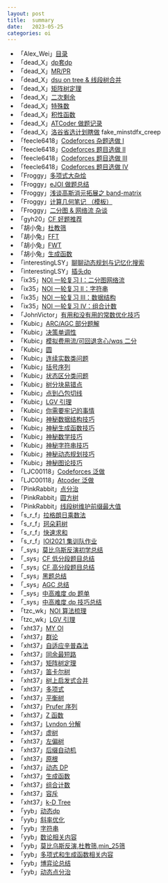 ```yaml
---
layout: post
title:  summary
date:   2023-05-25
categories: oi
---
```


*   「Alex_Wei」[目录](https://www.cnblogs.com/alex-wei)
*   「dead_X」[dp套dp](https://www.cnblogs.com/dead-X/p/14274671.html)
*   「dead_X」[MR/PR](https://www.cnblogs.com/dead-X/p/14274683.html)
*   「dead_X」[dsu on tree & 线段树合并](https://www.cnblogs.com/dead-X/p/14274688.html)
*   「dead_X」[矩阵树定理](https://www.cnblogs.com/dead-X/p/matrix-tree.html)
*   「dead_X」[二次剩余](https://www.cnblogs.com/dead-X/p/mod-sqrt.html)
*   「dead_X」[特殊数](https://www.cnblogs.com/dead-X/p/14339587.html)
*   「dead_X」[积性函数](https://www.cnblogs.com/dead-X/p/14759164.html)
*   「dead_X」[ATCoder 做题记录](https://www.cnblogs.com/dead-X/p/15438816.html)
*   「dead_X」[洛谷省选计划瞎做](https://www.cnblogs.com/dead-X/protected/p/17007384.html) fake_minstdfx_creep
*   「feecle6418」[Codeforces 杂题选做 I](https://www.luogu.com.cn/blog/feecle6418/codeforces-za-ti-xuan-zuo-i)
*   「feecle6418」[Codeforces 题目选做 II](https://www.luogu.com.cn/blog/feecle6418/codeforces-ti-mu-xuan-zuo-ii)
*   「feecle6418」[Codeforces 题目选做 III](https://www.luogu.com.cn/blog/feecle6418/codeforces-ti-mu-xuan-zuo-iii)
*   「feecle6418」[Codeforces 题目选做 IV](https://www.luogu.com.cn/blog/feecle6418/codeforces-ti-mu-xuan-zuo-iv)
*   「Froggy」[多项式大杂烩](https://www.luogu.com.cn/blog/froggy/duo-xiang-shi-tai-za-hui)
*   「Froggy」[eJOI 做题总结](https://www.luogu.com.cn/blog/froggy/ejoi-zuo-ti-zong-jie)
*   「Froggy」[浅谈高斯消元拓展之 band-matrix](https://www.luogu.com.cn/blog/froggy/qian-tan-gao-si-xiao-yuan-ta-zhan-zhi-band-matrix)
*   「Froggy」[计算几何笔记 （模板）](https://www.luogu.com.cn/blog/froggy/ji-suan-ji-he-bi-ji)
*   「Froggy」[二分图 & 网络流 杂谈](https://www.luogu.com.cn/blog/froggy/sb-flow)
*   「gyh20」[CF 好题推荐](https://www.luogu.com.cn/blog/gyh20/post-60-ti-jin-jie-ji-hua)
*   「胡小兔」[杜教筛](https://www.cnblogs.com/RabbitHu/p/9154403.html)
*   「胡小兔」[FFT](https://www.cnblogs.com/RabbitHu/p/FFT.html)
*   「胡小兔」[FWT](https://www.cnblogs.com/RabbitHu/p/9182047.html)
*   「胡小兔」[生成函数](https://www.cnblogs.com/RabbitHu/p/9178645.html)
*   「interestingLSY」[聊聊动态规划与记忆化搜索](https://www.luogu.com.cn/blog/interestingLSY/memdfs-and-dp)
*   「interestingLSY」[插头dp](https://www.luogu.com.cn/blog/interestingLSY/cha-tou-dp-zong-jie)
*   「ix35」[NOI 一轮复习 I：二分图网络流](https://www.luogu.com.cn/blog/ix-35/noi-yi-lun-fu-xi-i-er-fen-tu-wang-lao-liu)
*   「ix35」[NOI 一轮复习 II：字符串](https://www.luogu.com.cn/blog/ix-35/noi-yi-lun-fu-xi-ii-zi-fu-chuan)
*   「ix35」[NOI 一轮复习 III：数据结构](https://www.luogu.com.cn/blog/ix-35/noi-yi-lun-fu-xi-iii-shuo-ju-jie-gou)
*   「ix35」[NOI 一轮复习 IV：组合计数](https://www.luogu.com.cn/blog/ix-35/noi-yi-lun-fu-xi-iv-zu-ge-ji-shuo)
*   「JohnVictor」[有用和没有用的常数优化技巧](https://www.luogu.com.cn/blog/JohnVictor/you-yong-hu-mei-you-yong-di-chang-shuo-you-hua-ji-qiao)
*   「Kubic」[ARC/AGC 部分题解](https://www.luogu.com.cn/blog/119621/agc-bu-fen-ti-xie)
*   「Kubic」[决策单调性](https://www.luogu.com.cn/blog/119621/jue-ce-dan-diao-xing)
*   「Kubic」[模拟费用流/可回退贪心/wqs 二分](https://www.luogu.com.cn/blog/119621/mu-ni-fei-yong-liu-ke-hui-tui-tan-xin-wqs-er-fen)
*   「Kubic」[圆](https://www.luogu.com.cn/blog/119621/post-yuan)
*   「Kubic」[连续实数类问题](https://www.luogu.com.cn/blog/119621/lian-xu-shi-shuo-lei-wen-ti-di-ji-zhong-xie-jue-fang-an)
*   「Kubic」[括号序列](https://www.luogu.com.cn/blog/119621/kuo-hao-xu-lie-wen-ti)
*   「Kubic」[状态区分类问题](https://www.luogu.com.cn/blog/119621/zhuang-tai-ou-fen-lei-wen-ti)
*   「Kubic」[树分块易错点](https://www.luogu.com.cn/blog/119621/shu-fen-kuai-yi-cuo-dian)
*   「Kubic」[点到凸包切线](https://www.luogu.com.cn/blog/119621/dian-dao-tu-bao-qie-xian)
*   「Kubic」[LGV 引理](https://www.luogu.com.cn/blog/119621/lgv-yin-li)
*   「Kubic」[你需要牢记的事情](https://www.luogu.com.cn/blog/119621/ni-xu-yao-lao-ji-di-shi-qing-post)
*   「Kubic」[神秘数据结构技巧](https://www.luogu.com.cn/blog/119621/shen-mi-shuo-ju-jie-gou-ji-qiao)
*   「Kubic」[神秘生成函数技巧](https://www.luogu.com.cn/blog/119621/shen-mi-sheng-cheng-han-shuo-ji-qiao)
*   「Kubic」[神秘数学技巧](https://www.luogu.com.cn/blog/119621/shen-mi-shuo-xue-ji-qiao)
*   「Kubic」[神秘字符串技巧](https://www.luogu.com.cn/blog/119621/shen-mi-zi-fu-chuan-ji-qiao)
*   「Kubic」[神秘动态规划技巧](https://www.luogu.com.cn/blog/119621/shen-mi-dong-tai-gui-hua-ji-qiao)
*   「Kubic」[神秘图论技巧](https://www.luogu.com.cn/blog/119621/shen-mi-tu-lun-ji-qiao)
*   「LJC00118」[Codeforces 泛做](https://www.cnblogs.com/LJC00118/p/13584464.html)
*   「LJC00118」[Atcoder 泛做](https://www.cnblogs.com/LJC00118/p/13646170.html)
*   「PinkRabbit」[点分治](https://www.cnblogs.com/PinkRabbit/p/8593080.html)
*   「PinkRabbit」[圆方树](https://www.cnblogs.com/PinkRabbit/p/Introduction-to-Block-Forest.html)
*   「PinkRabbit」[线段树维护前缀最大值](https://www.cnblogs.com/PinkRabbit/p/Segment-Tree-and-Prefix-Maximums.html)
*   「s_r_f」[拉格朗日乘数法](https://www.cnblogs.com/s-r-f/p/13581243.html)
*   「s_r_f」[珂朵莉树](https://www.cnblogs.com/s-r-f/p/13581247.html)
*   「s_r_f」[快速求和](https://www.cnblogs.com/s-r-f/p/13581250.html)
*   「s_r_f」[IOI2021 集训队作业](https://www.cnblogs.com/s-r-f/p/13805137.html)
*   「_sys」[莫比乌斯反演初学总结](https://www.luogu.com.cn/blog/sysblogs/solution-p3455)
*   「_sys」[CF 低分段题目总结](https://www.luogu.com.cn/blog/sysblogs/cf-di-fen-duan-ti-mu-zong-jie)
*   「_sys」[CF 高分段题目总结](https://www.luogu.com.cn/blog/sysblogs/cf-high-difficulty-summary)
*   「_sys」[黑题总结](https://www.luogu.com.cn/blog/sysblogs/luogu-high-difficulty-summary)
*   「_sys」[AGC 总结](https://www.luogu.com.cn/blog/sysblogs/agc-gao-fen-duan-ti-mu-zong-jie)
*   「_sys」[中高难度 dp 题单](https://www.luogu.com.cn/blog/sysblogs/dp-list)
*   「_sys」[中高难度 dp 技巧总结](https://www.luogu.com.cn/blog/sysblogs/dp-tricks)
*   「tzc_wk」[NOI 算法梳理](https://www.cnblogs.com/tzcwk/p/NOI-suanfa-shuli.html)
*   「tzc_wk」[LGV 引理](https://www.cnblogs.com/tzcwk/p/lgv-lemma.html)
*   「xht37」[MY OI](https://www.xht37.com/my-oi/)
*   「xht37」[群论](https://www.xht37.com/%e7%be%a4%e8%ae%ba-%e5%ad%a6%e4%b9%a0%e7%ac%94%e8%ae%b0/)
*   「xht37」[自适应辛普森法](https://www.xht37.com/%e8%87%aa%e9%80%82%e5%ba%94%e8%be%9b%e6%99%ae%e6%a3%ae%e6%b3%95-%e5%ad%a6%e4%b9%a0%e7%ac%94%e8%ae%b0/)
*   「xht37」[同余最短路](https://www.xht37.com/%e5%90%8c%e4%bd%99%e6%9c%80%e7%9f%ad%e8%b7%af-%e5%ad%a6%e4%b9%a0%e7%ac%94%e8%ae%b0/)
*   「xht37」[矩阵树定理](https://www.xht37.com/%e7%9f%a9%e9%98%b5%e6%a0%91%e5%ae%9a%e7%90%86-%e5%ad%a6%e4%b9%a0%e7%ac%94%e8%ae%b0/)
*   「xht37」[笛卡尔树](https://www.xht37.com/%e7%ac%9b%e5%8d%a1%e5%b0%94%e6%a0%91-%e5%ad%a6%e4%b9%a0%e7%ac%94%e8%ae%b0/)
*   「xht37」[树上启发式合并](https://www.xht37.com/%e6%a0%91%e4%b8%8a%e5%90%af%e5%8f%91%e5%bc%8f%e5%90%88%e5%b9%b6-%e5%ad%a6%e4%b9%a0%e7%ac%94%e8%ae%b0/)
*   「xht37」[多项式](https://www.xht37.com/%e5%a4%9a%e9%a1%b9%e5%bc%8f-%e5%ad%a6%e4%b9%a0%e7%ac%94%e8%ae%b0/)
*   「xht37」[平衡树](https://www.xht37.com/%e5%b9%b3%e8%a1%a1%e6%a0%91%e5%ad%a6%e4%b9%a0%e7%ac%94%e8%ae%b0/)
*   「xht37」[Prufer 序列](https://www.xht37.com/prufer-%e5%ba%8f%e5%88%97-%e5%ad%a6%e4%b9%a0%e7%ac%94%e8%ae%b0/)
*   「xht37」[Z 函数](https://www.xht37.com/z-%e5%87%bd%e6%95%b0-%e5%ad%a6%e4%b9%a0%e7%ac%94%e8%ae%b0/)
*   「xht37」[Lyndon 分解](https://www.xht37.com/lyndon-%e5%88%86%e8%a7%a3-%e5%ad%a6%e4%b9%a0%e7%ac%94%e8%ae%b0/)
*   「xht37」[虚树](https://www.xht37.com/%e8%99%9a%e6%a0%91-%e5%ad%a6%e4%b9%a0%e7%ac%94%e8%ae%b0/)
*   「xht37」[左偏树](https://www.xht37.com/%e5%b7%a6%e5%81%8f%e6%a0%91-%e5%ad%a6%e4%b9%a0%e7%ac%94%e8%ae%b0/)
*   「xht37」[后缀自动机](https://www.xht37.com/%e5%90%8e%e7%bc%80%e8%87%aa%e5%8a%a8%e6%9c%ba-%e5%ad%a6%e4%b9%a0%e7%ac%94%e8%ae%b0/)
*   「xht37」[原根](https://www.xht37.com/%e5%8e%9f%e6%a0%b9-%e5%ad%a6%e4%b9%a0%e7%ac%94%e8%ae%b0/)
*   「xht37」[动态 DP](https://www.xht37.com/%e5%8a%a8%e6%80%81-dp-%e5%ad%a6%e4%b9%a0%e7%ac%94%e8%ae%b0/)
*   「xht37」[生成函数](https://www.xht37.com/%e7%94%9f%e6%88%90%e5%87%bd%e6%95%b0-%e5%ad%a6%e4%b9%a0%e7%ac%94%e8%ae%b0/)
*   「xht37」[组合计数](https://www.xht37.com/%e7%bb%84%e5%90%88%e8%ae%a1%e6%95%b0-%e5%ad%a6%e4%b9%a0%e7%ac%94%e8%ae%b0/)
*   「xht37」[容斥](https://www.xht37.com/%e5%ae%b9%e6%96%a5-%e5%ad%a6%e4%b9%a0%e7%ac%94%e8%ae%b0/)
*   「xht37」[k-D Tree](https://www.xht37.com/k-d-tree-%e5%ad%a6%e4%b9%a0%e7%ac%94%e8%ae%b0/)
*   「yyb」[动态dp](https://www.cnblogs.com/cjyyb/p/10571095.html)
*   「yyb」[斜率优化](https://www.cnblogs.com/cjyyb/p/10549560.html)
*   「yyb」[字符串](https://www.cnblogs.com/cjyyb/p/10185074.html)
*   「yyb」[数论相关内容](https://www.cnblogs.com/cjyyb/p/10173969.html)
*   「yyb」[莫比乌斯反演,杜教筛,min_25筛](https://www.cnblogs.com/cjyyb/p/10169190.html)
*   「yyb」[多项式和生成函数相关内容](https://www.cnblogs.com/cjyyb/p/10132855.html)
*   「yyb」[博弈论总结](https://www.cnblogs.com/cjyyb/p/9495131.html)
*   「yyb」[动态点分治](https://www.cnblogs.com/cjyyb/p/9316025.html)